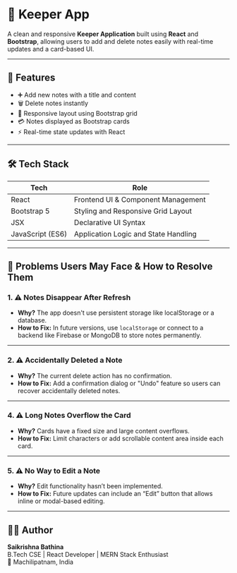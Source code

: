 # 📝 Keeper App

A clean and responsive **Keeper Application** built using **React** and **Bootstrap**, allowing users to add and delete notes easily with real-time updates and a card-based UI.

---

## 🚀 Features

- ➕ Add new notes with a title and content
- 🗑️ Delete notes instantly
- 🧱 Responsive layout using Bootstrap grid
- 💳 Notes displayed as Bootstrap cards
- ⚡ Real-time state updates with React

---

## 🛠️ Tech Stack

| Tech             | Role                                    |
|------------------|-----------------------------------------|
| React            | Frontend UI & Component Management      |
| Bootstrap 5      | Styling and Responsive Grid Layout      |
| JSX              | Declarative UI Syntax                   |
| JavaScript (ES6) | Application Logic and State Handling    |

---



## 🧩 Problems Users May Face & How to Resolve Them

### 1. ⚠️ Notes Disappear After Refresh
- **Why?** The app doesn't use persistent storage like localStorage or a database.
- **How to Fix:** In future versions, use `localStorage` or connect to a backend like Firebase or MongoDB to store notes permanently.

---

### 2. ⚠️ Accidentally Deleted a Note
- **Why?** The current delete action has no confirmation.
- **How to Fix:** Add a confirmation dialog or "Undo" feature so users can recover accidentally deleted notes.

---



### 4. ⚠️ Long Notes Overflow the Card
- **Why?** Cards have a fixed size and large content overflows.
- **How to Fix:** Limit characters or add scrollable content area inside each card.

---

### 5. ⚠️ No Way to Edit a Note
- **Why?** Edit functionality hasn’t been implemented.
- **How to Fix:** Future updates can include an “Edit” button that allows inline or modal-based editing.

---



## 👨‍💻 Author

**Saikrishna Bathina**  
B.Tech CSE | React Developer | MERN Stack Enthusiast  
📍 Machilipatnam, India

